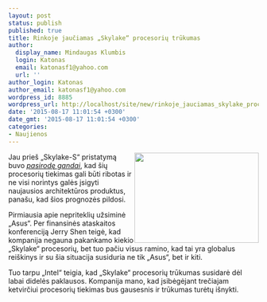 ```yaml
---
layout: post
status: publish
published: true
title: Rinkoje jaučiamas „Skylake“ procesorių trūkumas
author:
  display_name: Mindaugas Klumbis
  login: Katonas
  email: katonasf1@yahoo.com
  url: ''
author_login: Katonas
author_email: katonasf1@yahoo.com
wordpress_id: 8885
wordpress_url: http://localhost/site/new/rinkoje_jauciamas_skylake_procesoriu_trukumas/
date: '2015-08-17 11:01:54 +0300'
date_gmt: '2015-08-17 11:01:54 +0300'
categories:
- Naujienos
---
```

<p>
	<img alt="" src="http://technews.lt/userfiles/intel_core_i7_haswell_edited2.jpg" style="width: 250px; height: 181px; float: right;" />Jau prie&scaron; &bdquo;Skylake-S&ldquo; pristatymą buvo <em><a href="http://technews.lt/tekstas/intel_skylakes_procesoriu_tiekimas_gali_buti_ribotas.html;;">pasirodę gandai</a></em>, kad &scaron;ių procesorių tiekimas gali būti ribotas ir ne visi norintys galės įsigyti naujausios architektūros produktus, pana&scaron;u, kad &scaron;ios prognozės pildosi.</p>
<p>
	Pirmiausia apie nepriteklių užsiminė &bdquo;Asus&ldquo;. Per finansinės ataskaitos konferenciją Jerry Shen teigė, kad kompanija negauna pakankamo kiekio &bdquo;Skylake&ldquo; procesorių, bet tuo pačiu visus ramino, kad tai yra globalus rei&scaron;kinys ir su &scaron;ia situacija susiduria ne tik &bdquo;Asus&ldquo;, bet ir kiti.</p>
<p>
	Tuo tarpu &bdquo;Intel&ldquo; teigia, kad &bdquo;Skylake&ldquo; procesorių trūkumas susidarė dėl labai didelės paklausos. Kompanija mano, kad įsibėgėjant trečiajam ketvirčiui procesorių tiekimas bus gausesnis ir trūkumas turėtų i&scaron;nykti.</p>
